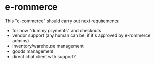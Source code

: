 # e-rommerce

This "e-commerce" should carry out next requirements:
 - for now "dummy payments" and checkouts
 - vendor support (any human can be, if it's approved by e-rommerce admins)
 - inventory/warehouse management
 - goods management
 - direct chat client with support?
